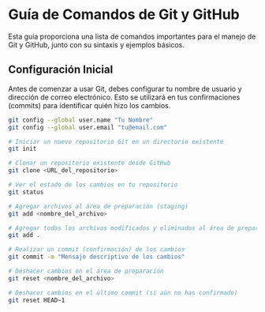 # Guía de Comandos de Git y GitHub

Esta guía proporciona una lista de comandos importantes para el manejo de Git y GitHub, junto con su sintaxis y ejemplos básicos.

## Configuración Inicial

Antes de comenzar a usar Git, debes configurar tu nombre de usuario y dirección de correo electrónico. Esto se utilizará en tus confirmaciones (commits) para identificar quién hizo los cambios.

```bash
git config --global user.name "Tu Nombre"
git config --global user.email "tu@email.com"

# Iniciar un nuevo repositorio Git en un directorio existente
git init

# Clonar un repositorio existente desde GitHub
git clone <URL_del_repositorio>

# Ver el estado de los cambios en tu repositorio
git status

# Agregar archivos al área de preparación (staging)
git add <nombre_del_archivo>

# Agregar todos los archivos modificados y eliminados al área de preparación
git add .

# Realizar un commit (confirmación) de los cambios
git commit -m "Mensaje descriptivo de los cambios"

# Deshacer cambios en el área de preparación
git reset <nombre_del_archivo>

# Deshacer cambios en el último commit (si aún no has confirmado)
git reset HEAD~1

